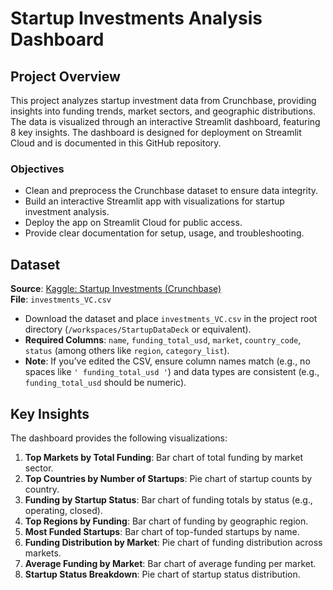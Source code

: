 # Startup Investments Analysis Dashboard

## Project Overview
This project analyzes startup investment data from Crunchbase, providing insights into funding trends, market sectors, and geographic distributions. The data is visualized through an interactive Streamlit dashboard, featuring 8 key insights. The dashboard is designed for deployment on Streamlit Cloud and is documented in this GitHub repository.

### Objectives
- Clean and preprocess the Crunchbase dataset to ensure data integrity.
- Build an interactive Streamlit app with visualizations for startup investment analysis.
- Deploy the app on Streamlit Cloud for public access.
- Provide clear documentation for setup, usage, and troubleshooting.

## Dataset
**Source**: [Kaggle: Startup Investments (Crunchbase)](https://www.kaggle.com/datasets/arindam235/startup-investments-crunchbase)  
**File**: `investments_VC.csv`  
- Download the dataset and place `investments_VC.csv` in the project root directory (`/workspaces/StartupDataDeck` or equivalent).
- **Required Columns**: `name`, `funding_total_usd`, `market`, `country_code`, `status` (among others like `region`, `category_list`).
- **Note**: If you’ve edited the CSV, ensure column names match (e.g., no spaces like `' funding_total_usd '`) and data types are consistent (e.g., `funding_total_usd` should be numeric).

## Key Insights
The dashboard provides the following visualizations:
1. **Top Markets by Total Funding**: Bar chart of total funding by market sector.
2. **Top Countries by Number of Startups**: Pie chart of startup counts by country.
3. **Funding by Startup Status**: Bar chart of funding totals by status (e.g., operating, closed).
4. **Top Regions by Funding**: Bar chart of funding by geographic region.
5. **Most Funded Startups**: Bar chart of top-funded startups by name.
6. **Funding Distribution by Market**: Pie chart of funding distribution across markets.
7. **Average Funding by Market**: Bar chart of average funding per market.
8. **Startup Status Breakdown**: Pie chart of startup status distribution.